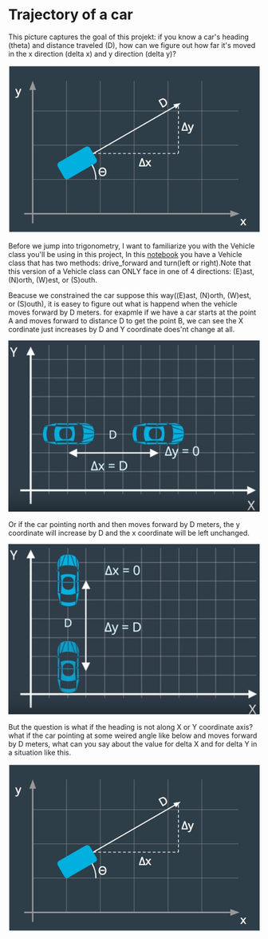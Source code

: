 # Trajectory of a car
This picture captures the goal of this projekt: if you know a car's heading (theta) and distance traveled (D), how can we figure out how far it's moved in the x direction (delta x) and y direction (delta y)?

<p align="center">
<img src="./img/1.PNG" alt=" how far it's moved in the x direction (delta x) and y direction (delta y)" />
<p align="center">

Before we jump into trigonometry, I want to familiarize you with the Vehicle class you'll be using in this project, In this [notebook]() you have a Vehicle class that has two methods: drive_forward and turn(left or right).Note that this version of a Vehicle class can ONLY face in one of 4 directions: (E)ast, (N)orth, (W)est, or (S)outh.

Beacuse we constrained the car suppose this way((E)ast, (N)orth, (W)est, or (S)outh), it is easey to figure out what is happend when the vehicle moves forward by D meters. for exapmle if we have a car starts at the point A and moves forward to distance D to get the point B, we can see the X cordinate just increases by D and Y coordinate does'nt change at all.

<p align="center">
<img src="./img/2.PNG" alt="the vehicle moves forward by D meters " />
<p align="center">
 
Or if the car pointing north and then moves forward by D meters, the y coordinate will increase by D and the x coordinate will be left unchanged.
<p align="center">
<img src="./img/3.PNG" alt="the vehicle moves forward by D meters" />
<p align="center">
 
But the question is what if the heading is not along X or Y coordinate axis? what if the car pointing at some weired angle like below and moves forward by D meters, what can you say about the value for delta X and for delta Y in a situation like this.

<p align="center">
<img src="./img/1.PNG" alt="the car pointing at some weired angle" />
<p align="center">
 

